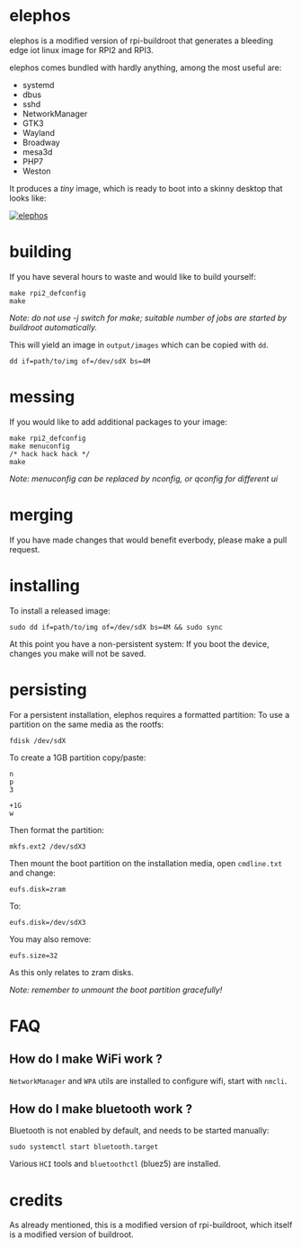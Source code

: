 elephos
======

elephos is a modified version of rpi-buildroot that generates a bleeding edge iot linux image for RPI2 and RPI3.

elephos comes bundled with hardly anything, among the most useful are:

  * systemd
  * dbus
  * sshd
  * NetworkManager
  * GTK3
  * Wayland
  * Broadway
  * mesa3d
  * PHP7
  * Weston

It produces a *tiny* image, which is ready to boot into a skinny desktop that looks like:

[![elephos](http://i.stack.imgur.com/oh909.png)](http://github.com/krakjoe/elephos)

building
=======

If you have several hours to waste and would like to build yourself:

    make rpi2_defconfig
    make

*Note: do not use -j switch for make; suitable number of jobs are started by buildroot automatically.*

This will yield an image in ```output/images``` which can be copied with ``dd``.

    dd if=path/to/img of=/dev/sdX bs=4M

messing
======

If you would like to add additional packages to your image:

    make rpi2_defconfig
	make menuconfig
	/* hack hack hack */
	make

*Note: menuconfig can be replaced by nconfig, or qconfig for different ui*

merging
======

If you have made changes that would benefit everbody, please make a pull request.

installing
=========

To install a released image:

    sudo dd if=path/to/img of=/dev/sdX bs=4M && sudo sync

At this point you have a non-persistent system: If you boot the device, changes you make will not be saved.

persisting
=========

For a persistent installation, elephos requires a formatted partition: To use a partition on the same media as the rootfs:

    fdisk /dev/sdX

To create a 1GB partition copy/paste:

	n
	p
	3
	
	+1G
	w

Then format the partition:

	mkfs.ext2 /dev/sdX3

Then mount the boot partition on the installation media, open ```cmdline.txt``` and change:

	eufs.disk=zram

To:

	eufs.disk=/dev/sdX3

You may also remove:

	eufs.size=32

As this only relates to zram disks.

*Note: remember to unmount the boot partition gracefully!*

FAQ
===

How do I make WiFi work ?
----------------------

```NetworkManager``` and ```WPA``` utils are installed to configure wifi, start with ```nmcli```.

How do I make bluetooth work ?
---------------------------

Bluetooth is not enabled by default, and needs to be started manually:

    sudo systemctl start bluetooth.target

Various ```HCI``` tools and ```bluetoothctl``` (bluez5) are installed.

credits
======

As already mentioned, this is a modified version of rpi-buildroot, which itself is a modified version of buildroot.

